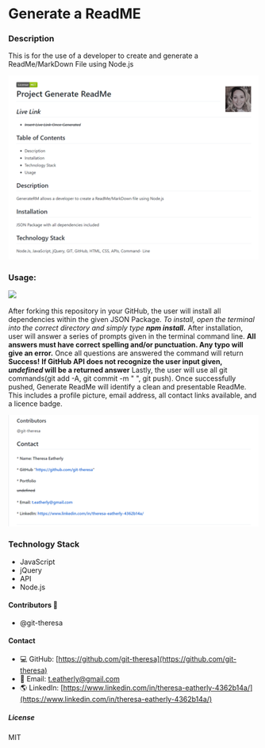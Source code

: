 

# Generate a ReadME

### Description
This is for the use of a developer to create and generate a ReadMe/MarkDown File using Node.js

<img src = assets/RMscreenshot.png>
 
### Usage:  
<img src = assets/demo.gif>

After forking this repository in your GitHub, the user will install all dependencies within the given JSON Package.
_To install, open the terminal into the correct directory and simply type **npm install.**_
After installation, user will answer a series of prompts given in the terminal command line. 
**All answers must have correct spelling and/or punctuation. Any typo will give an error.** 
Once all questions are answered  the command will return **Success!** 
__If GitHub API does not recognize the user input given, _undefined_ will be a returned answer__
Lastly, the user will use all git commands(git add -A, git commit -m " ", git push).
Once successfully pushed, Generate ReadMe will identify a clean and presentable ReadMe. 
This includes a profile picture, email address, all contact links available, and a licence badge.

<img src = assets/RMscreenshot2.png>



### Technology Stack
*   JavaScript
*   jQuery
*   API
*   Node.js

#### Contributors :1st_place_medal:
* @git-theresa

#### Contact
* :computer:  GitHub: [https://github.com/git-theresa](https://github.com/git-theresa) 
* :e-mail:  Email: [t.eatherly@gmail.com](t.eatherly@gmail.com)
* :earth_americas:  LinkedIn: [https://www.linkedin.com/in/theresa-eatherly-4362b14a/](https://www.linkedin.com/in/theresa-eatherly-4362b14a/)

##### License 
MIT